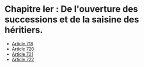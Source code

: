 # Chapitre Ier : De l'ouverture des successions et de la saisine des héritiers.

- [Article 718](article-718.md)
- [Article 720](article-720.md)
- [Article 721](article-721.md)
- [Article 722](article-722.md)
